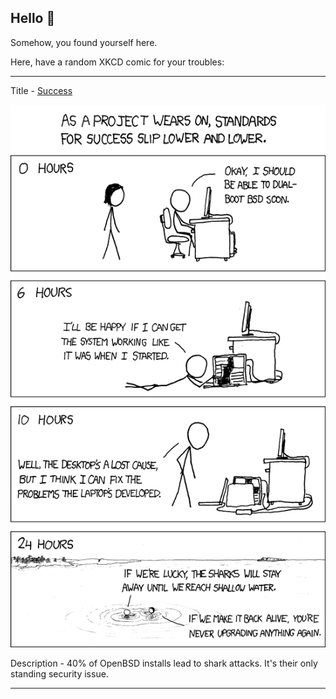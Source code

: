 ## Hello 👀

Somehow, you found yourself here.

Here, have a random XKCD comic for your troubles:

-----------------------------------

Title - [Success](https://xkcd.com/349)

![Success](./random_comic.png)

Description - 40% of OpenBSD installs lead to shark attacks.  It's their only standing security issue.

-----------------------------------